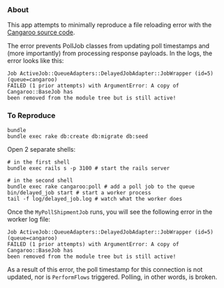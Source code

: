 ### About

This app attempts to minimally reproduce a file reloading error with the [Cangaroo source code](https://github.com/nebulab/cangaroo).

The error prevents PollJob classes from updating poll timestamps and (more
importantly) from processing response payloads. In the logs, the error
looks like this:

```
Job ActiveJob::QueueAdapters::DelayedJobAdapter::JobWrapper (id=5) (queue=cangaroo)
FAILED (1 prior attempts) with ArgumentError: A copy of Cangaroo::BaseJob has
been removed from the module tree but is still active!
```

### To Reproduce

```shell
bundle
bundle exec rake db:create db:migrate db:seed
```

Open 2 separate shells:

```shell
# in the first shell
bundle exec rails s -p 3100 # start the rails server

# in the second shell
bundle exec rake cangaroo:poll # add a poll job to the queue
bin/delayed_job start # start a worker process
tail -f log/delayed_job.log # watch what the worker does
```

Once the `MyPollShipmentJob` runs, you will see the following error in the
worker log file:

```
Job ActiveJob::QueueAdapters::DelayedJobAdapter::JobWrapper (id=5) (queue=cangaroo)
FAILED (1 prior attempts) with ArgumentError: A copy of Cangaroo::BaseJob has
been removed from the module tree but is still active!
```

As a result of this error, the poll timestamp for this connection is not
updated, nor is `PerformFlows` triggered. Polling, in other words, is broken.
